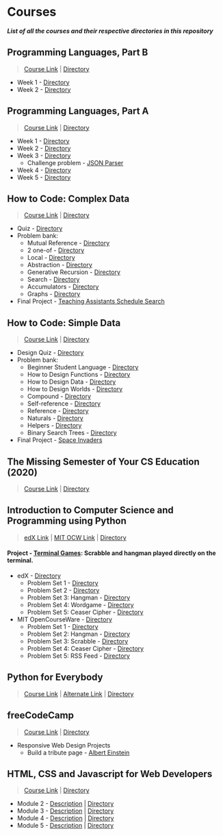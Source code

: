 # Courses

***List of all the courses and their respective directories in this repository***

## Programming Languages, Part B
> [Course Link](https://www.coursera.org/learn/programming-languages-part-b) | [Directory](./programming-languages-b/)
  - Week 1 - [Directory](./programming-languages-b/week1/)
  - Week 2 - [Directory](./programming-languages-b/week2/)

## Programming Languages, Part A
> [Course Link](https://www.coursera.org/learn/programming-languages) | [Directory](./programming-languages-a/)
  - Week 1 - [Directory](./programming-languages-a/week1/)
  - Week 2 - [Directory](./programming-languages-a/week2/)
  - Week 3 - [Directory](./programming-languages-a/week3/)
    - Challenge problem - [JSON Parser](./programming-languages-a/week3/cse_341_hw2/challenge_hw2.sml)
  - Week 4 - [Directory](./programming-languages-a/week4/)
  - Week 5 - [Directory](./programming-languages-a/week5/)

## How to Code: Complex Data
> [Course Link](https://courses.edx.org/courses/course-v1:UBCx+HtC2x+2T2017/course/) | [Directory](./how-to-code-complex-data/)
  - Quiz - [Directory](./how-to-code-complex-data/quiz/)
  - Problem bank:
    - Mutual Reference - [Directory](./how-to-code-complex-data/problem-bank/mutual-reference/)
    - 2 one-of - [Directory](./how-to-code-complex-data/problem-bank/2-one-of/)
    - Local - [Directory](./how-to-code-complex-data/problem-bank/local/)
    - Abstraction - [Directory](./how-to-code-complex-data/problem-bank/abstraction/)
    - Generative Recursion - [Directory](./how-to-code-complex-data/problem-bank/generative-recursion/)
    - Search - [Directory](./how-to-code-complex-data/problem-bank/search/)
    - Accumulators - [Directory](./how-to-code-complex-data/problem-bank/accumulators/)
    - Graphs - [Directory](./how-to-code-complex-data/problem-bank/graphs/)
  - Final Project - [Teaching Assistants Schedule Search](./how-to-code-complex-data/ta-solver.rkt)

## How to Code: Simple Data
> [Course Link](https://courses.edx.org/courses/course-v1:UBCx+HtC1x+2T2017/course/) | [Directory](./how-to-code-simple-data/)
  - Design Quiz - [Directory](./how-to-code-simple-data/design-quiz/)
  - Problem bank:
    - Beginner Student Language - [Directory](./how-to-code-simple-data/problem-bank/beginner-student-language/)
    - How to Design Functions - [Directory](./how-to-code-simple-data/problem-bank/how-to-design-functions/)
    - How to Design Data - [Directory](./how-to-code-simple-data/problem-bank/how-to-design-data/)
    - How to Design Worlds - [Directory](./how-to-code-simple-data/problem-bank/how-to-design-worlds/)
    - Compound - [Directory](./how-to-code-simple-data/problem-bank/compound/)
    - Self-reference - [Directory](./how-to-code-simple-data/problem-bank/self-reference/)
    - Reference - [Directory](./how-to-code-simple-data/problem-bank/reference/)
    - Naturals - [Directory](./how-to-code-simple-data/problem-bank/naturals/)
    - Helpers - [Directory](./how-to-code-simple-data/problem-bank/helpers/)
    - Binary Search Trees - [Directory](./how-to-code-simple-data/problem-bank/binary-search-trees/)
  - Final Project - [Space Invaders](./how-to-code-simple-data/space-invaders.rkt)

## The Missing Semester of Your CS Education (2020)
> [Course Link](https://missing.csail.mit.edu/) | [Directory](./missing-semester/)

## Introduction to Computer Science and Programming using Python
> [edX Link](https://www.edx.org/course/introduction-to-computer-science-and-programming-7) | [MIT OCW Link](https://ocw.mit.edu/courses/electrical-engineering-and-computer-science/6-0001-introduction-to-computer-science-and-programming-in-python-fall-2016/) | [Directory](./MITx6001x/)

#### Project - [Terminal Games](https://github.com/dhruvmanila/terminal-games): Scrabble and hangman played directly on the terminal.
  - edX - [Directory](./MITx6001x/edx/)
    - Problem Set 1 - [Directory](./MITx6001x/edx/ps1/)
    - Problem Set 2 - [Directory](./MITx6001x/edx/ps2/)
    - Problem Set 3: Hangman - [Directory](./MITx6001x/edx/ps3_hangman/)
    - Problem Set 4: Wordgame - [Directory](./MITx6001x/edx/ps4_wordgame/)
    - Problem Set 5: Ceaser Cipher - [Directory](./MITx6001x/edx/ps5_ceaser_cipher/)
  - MIT OpenCourseWare - [Directory](./MITx6001x/ocw/)
    - Problem Set 1 - [Directory](./MITx6001x/ocw/ps1/)
    - Problem Set 2: Hangman - [Directory](./MITx6001x/ocw/ps2_hangman/)
    - Problem Set 3: Scrabble - [Directory](./MITx6001x/ocw/ps3_scrabble/)
    - Problem Set 4: Ceaser Cipher - [Directory](./MITx6001x/ocw/ps4_ceaser_cipher/)
    - Problem Set 5: RSS Feed - [Directory](./MITx6001x/ocw/ps5_rss_feed/)

## Python for Everybody
> [Course Link](https://www.coursera.org/specializations/python) | [Alternate Link](https://www.py4e.com/) | [Directory](./python-for-everybody/)

## freeCodeCamp
> [Course Link](https://www.freecodecamp.org) | [Directory](./freeCodeCamp/)
  - Responsive Web Design Projects
    - Build a tribute page - [Albert Einstein](./freeCodeCamp/tribute_page/)

## HTML, CSS and Javascript for Web Developers
> [Course Link](https://www.coursera.org/learn/html-css-javascript-for-web-developers) | [Directory](./html-css-and-javascript/)
  - Module 2 - [Description](https://github.com/jhu-ep-coursera/fullstack-course4/blob/master/assignments/assignment2/Assignment-2.md) | [Directory](./html-css-and-javascript/module2/)
  - Module 3 - [Description](https://github.com/jhu-ep-coursera/fullstack-course4/blob/master/assignments/assignment3/Assignment-3.md) | [Directory](./html-css-and-javascript/module3/)
  - Module 4 - [Description](https://github.com/jhu-ep-coursera/fullstack-course4/blob/master/assignments/assignment4/Assignment-4.md) | [Directory](./html-css-and-javascript/module4/)
  - Module 5 - [Description](https://github.com/jhu-ep-coursera/fullstack-course4/blob/master/assignments/assignment5/Assignment-5.md) | [Directory](./html-css-and-javascript/module5/)
